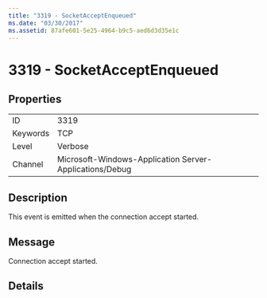 ```yaml
---
title: "3319 - SocketAcceptEnqueued"
ms.date: "03/30/2017"
ms.assetid: 87afe601-5e25-4964-b9c5-aed6d3d35e1c
---
```

# 3319 - SocketAcceptEnqueued
## Properties  


|||  
|-|-|  
|ID|3319|  
|Keywords|TCP|  
|Level|Verbose|  
|Channel|Microsoft-Windows-Application Server-Applications/Debug|  

## Description  
 This event is emitted when the connection accept started.  

## Message  
 Connection accept started.  

## Details
